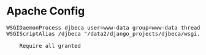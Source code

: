 # Apache Config
<pre>
WSGIDaemonProcess djbeca user=www-data group=www-data threads=1
WSGIScriptAlias /djbeca "/data2/django_projects/djbeca/wsgi.py" process-group=djbeca application-group=djbeca
<Location /djbeca>
    Require all granted
</Location>
</pre>
